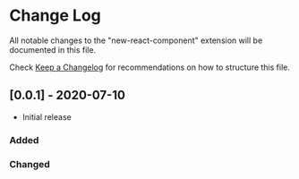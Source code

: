 # Change Log

All notable changes to the "new-react-component" extension will be documented in this file.

Check [Keep a Changelog](http://keepachangelog.com/) for recommendations on how to structure this file.

## [0.0.1] - 2020-07-10
- Initial release

### Added

### Changed
